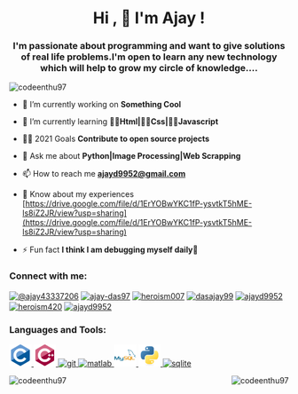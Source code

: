 <h1 align="center">Hi , 👋 I'm Ajay !</h1>
<h3 align="center">I'm passionate about programming and want to give solutions of real life problems.I'm open to learn any new technology which will help to grow my circle of knowledge....</h3>

<p align="left"> <img src="https://komarev.com/ghpvc/?username=codeenthu97&label=Profile%20views&color=0e75b6&style=flat" alt="codeenthu97" /> </p>

- 🔭 I’m currently working on **Something Cool**

- 🌱 I’m currently learning **🐱‍💻Html|🐱‍👓Css|🐱‍🐉Javascript**

- 🐱‍👤 2021 Goals **Contribute to open source projects**

- 💬 Ask me about **Python|Image Processing|Web Scrapping**

- 📫 How to reach me **ajayd9952@gmail.com**

- 📄 Know about my experiences [https://drive.google.com/file/d/1ErYOBwYKC1fP-ysvtkT5hME-ls8iZ2JR/view?usp=sharing](https://drive.google.com/file/d/1ErYOBwYKC1fP-ysvtkT5hME-ls8iZ2JR/view?usp=sharing)

- ⚡ Fun fact **I think I am debugging myself daily🤔**

<h3 align="left">Connect with me:</h3>
<p align="left">
<a href="https://twitter.com/@ajay43337206" target="blank"><img align="center" src="https://raw.githubusercontent.com/rahuldkjain/github-profile-readme-generator/master/src/images/icons/Social/twitter.svg" alt="@ajay43337206" height="30" width="40" /></a>
<a href="https://linkedin.com/in/ajay-das97" target="blank"><img align="center" src="https://raw.githubusercontent.com/rahuldkjain/github-profile-readme-generator/master/src/images/icons/Social/linked-in-alt.svg" alt="ajay-das97" height="30" width="40" /></a>
<a href="https://fb.com/heroism007" target="blank"><img align="center" src="https://raw.githubusercontent.com/rahuldkjain/github-profile-readme-generator/master/src/images/icons/Social/facebook.svg" alt="heroism007" height="30" width="40" /></a>
<a href="https://instagram.com/dasajay99" target="blank"><img align="center" src="https://raw.githubusercontent.com/rahuldkjain/github-profile-readme-generator/master/src/images/icons/Social/instagram.svg" alt="dasajay99" height="30" width="40" /></a>
<a href="https://www.hackerrank.com/ajayd9952" target="blank"><img align="center" src="https://raw.githubusercontent.com/rahuldkjain/github-profile-readme-generator/master/src/images/icons/Social/hackerrank.svg" alt="ajayd9952" height="30" width="40" /></a>
<a href="https://www.leetcode.com/heroism420" target="blank"><img align="center" src="https://raw.githubusercontent.com/rahuldkjain/github-profile-readme-generator/master/src/images/icons/Social/leet-code.svg" alt="heroism420" height="30" width="40" /></a>
<a href="https://auth.geeksforgeeks.org/user/ajayd9952" target="blank"><img align="center" src="https://raw.githubusercontent.com/rahuldkjain/github-profile-readme-generator/master/src/images/icons/Social/geeks-for-geeks.svg" alt="ajayd9952" height="30" width="40" /></a>
</p>

<h3 align="left">Languages and Tools:</h3>
<p align="left"> <a href="https://www.cprogramming.com/" target="_blank"> <img src="https://raw.githubusercontent.com/devicons/devicon/master/icons/c/c-original.svg" alt="c" width="40" height="40"/> </a> <a href="https://www.w3schools.com/cpp/" target="_blank"> <img src="https://raw.githubusercontent.com/devicons/devicon/master/icons/cplusplus/cplusplus-original.svg" alt="cplusplus" width="40" height="40"/> </a> <a href="https://git-scm.com/" target="_blank"> <img src="https://www.vectorlogo.zone/logos/git-scm/git-scm-icon.svg" alt="git" width="40" height="40"/> </a> <a href="https://www.mathworks.com/" target="_blank"> <img src="https://upload.wikimedia.org/wikipedia/commons/2/21/Matlab_Logo.png" alt="matlab" width="40" height="40"/> </a> <a href="https://www.mysql.com/" target="_blank"> <img src="https://raw.githubusercontent.com/devicons/devicon/master/icons/mysql/mysql-original-wordmark.svg" alt="mysql" width="40" height="40"/> </a> <a href="https://www.python.org" target="_blank"> <img src="https://raw.githubusercontent.com/devicons/devicon/master/icons/python/python-original.svg" alt="python" width="40" height="40"/> </a> <a href="https://www.sqlite.org/" target="_blank"> <img src="https://www.vectorlogo.zone/logos/sqlite/sqlite-icon.svg" alt="sqlite" width="40" height="40"/> </a> </p>

<p><img align="left" src="https://github-readme-stats.vercel.app/api/top-langs?username=codeenthu97&show_icons=true&locale=en&layout=compact&theme=merko" alt="codeenthu97" /></p>
<p>&nbsp;<img align="right" src="https://github-readme-stats.vercel.app/api?username=codeenthu97&show_icons=true&locale=en&theme=radical" alt="codeenthu97" /></p>




